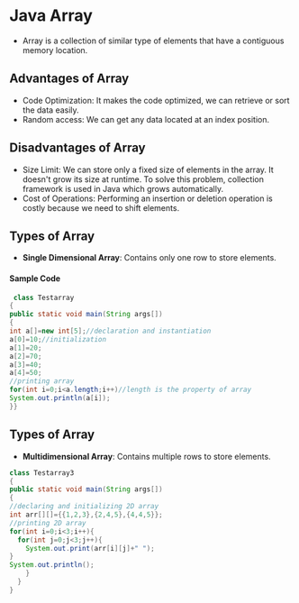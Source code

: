 # Java Array
 - Array is a collection of similar type of elements that have a contiguous memory location.

## Advantages of Array

 - Code Optimization: It makes the code optimized, we can retrieve or sort the data easily.
 - Random access: We can get any data located at an index position.

## Disadvantages of Array
- Size Limit: We can store only a fixed size of elements in the array. It doesn't grow its size at runtime. To solve this problem, collection framework is used in Java which grows automatically.
 - Cost of Operations: Performing an insertion or deletion operation is costly because we need to shift elements.
## Types of Array 
 - **Single Dimensional Array**: Contains only one row to store elements.
 

#### Sample Code
```java 
 class Testarray
{
public static void main(String args[])
{
int a[]=new int[5];//declaration and instantiation
a[0]=10;//initialization
a[1]=20;
a[2]=70;
a[3]=40;
a[4]=50;
//printing array
for(int i=0;i<a.length;i++)//length is the property of array
System.out.println(a[i]);
}}
```

## Types of Array
 - **Multidimensional Array**: Contains multiple rows to store elements.
```java
class Testarray3
{
public static void main(String args[])
{
//declaring and initializing 2D array
int arr[][]={{1,2,3},{2,4,5},{4,4,5}};
//printing 2D array
for(int i=0;i<3;i++){
  for(int j=0;j<3;j++){
    System.out.print(arr[i][j]+" ");
}
System.out.println();
    }
  }
}
```